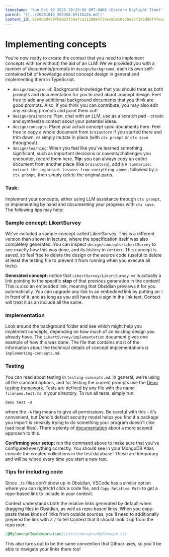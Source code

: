 ```yaml
---
timestamp: 'Sun Oct 19 2025 20:23:56 GMT-0400 (Eastern Daylight Time)'
parent: '[[..\20251019_202356.65116a2b.md]]'
content_id: 92e8d9d459fb9822f58a7ca3128884730ec8b910e30a9cf195d06f4fee275e2d
---
```


# Implementing concepts

You're now ready to create the context that you need to implement concepts with (or without) the aid of an LLM! We've provided you with a number of documents/prompts in `design/background`, each its own self-contained bit of knowledge about concept design in general and implementing them in TypeScript.

* `design/background`: Background knowledge that you should treat as both prompts and documentation for you to read about concept design. Feel free to add any additional background documents that you think are good prompts. Also, if you think you can contribute, you may also edit any existing prompts and point them out!
* `design/brainstorm`: Plan, chat with an LLM, use as a scratch pad - create and synthesize context about your potential ideas.
* `design/concepts`: Place your actual concept spec documents here. Feel free to copy a whole document from `brainstorm` if you started there and trim down, or simply mutate in place (with `ctx prompt` or `ctx save` throughout).
* `design/learning`: When you feel like you've learned something significant, such as important decisions or caveats/challenges you encounter, record them here. **Tip:** you can always copy an entire document from another place (like `brainstorm`), add a `# summarize: extract the important lessons from everything above`, followed by a `ctx prompt`, then simply delete the original parts.

### Task:

Implement your concepts, either using LLM assistance through `ctx prompt`, or implementing by hand and documenting your progress with `ctx save`. The following tips may help:

### Sample concept: LikertSurvey

We've included a sample concept called LikertSurvey. This is a different version than shown in lecture, where the specification itself was also completely generated. You can inspect `design/concepts/LikertSurvey` to see exactly how this was done, and its history in `context`. This concept is saved, so feel free to delete the design or the source code (useful to delete at least the testing file to prevent it from running when you execute all tests).

**Generated concept:** notice that `LikertSurvey/LikertSurvey.md` is actually a link pointing to the specific **step** of that previous generation in the context! This is also an embedded link, meaning that Obsidian previews it for you automatically. You can upgrade any link to an embedded link by putting an `!` in front of it, and as long as you still have the `@` sign in the link text, Context will treat it as an include all the same.

### Implementation

Look around the background folder and see which might help you implement concepts, depending on how much of an existing design you already have. The `LikertSurvey/implementation` document gives one example of how this was done. The file that contains most of the information about the technical details of concept implementations is `implementing-concepts.md`.

### Testing

You can read about testing in `testing-concepts.md`. In general, we're using all the standard options, and for testing the current prompts use the [Deno testing framework](https://docs.deno.com/runtime/fundamentals/testing/). Tests are defined by any file with the name `filename.test.ts` in your directory. To run all tests, simply run:

```shell
deno test -A
```

where the `-A` flag means to give all permissions. Be careful with this - it's convenient, but Deno's default security model helps you find if a package you import is sneakily trying to do something your program doesn't (like load local files). There's plenty of [documentation](https://docs.deno.com/runtime/fundamentals/security/) about a more scoped approach to this.

**Confirming your setup:** run the command above to make sure that you've configured everything correctly. You should see in your MongoDB Atlas console the created collections in the test database! These are temporary and will be wiped every time you start a new test.

### Tips for including code

Since `.ts` files don't show up in Obsidian, VSCode has a similar option where you can right/ctrl click a code file, and `Copy Relative Path` to get a repo-based link to include in your context.

Context understands both the relative links generated by default when dragging files in Obsidian, as well as repo-based links. When you copy-paste these kinds of links from outside sources, you'll need to additionally prepend the link with a `/` to tell Context that it should look it up from the repo root:

```md
[@MyConceptImplementation](/src/concepts/MyConcept.ts)
```

This also turns out to be the same convention that Github uses, so you'll be able to navigate your links there too!
